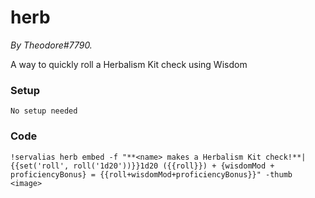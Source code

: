 # herb
*By Theodore#7790.*

A way to quickly roll a Herbalism Kit check using Wisdom

### Setup
`No setup needed`

### Code
```GN
!servalias herb embed -f "**<name> makes a Herbalism Kit check!**| {{set('roll', roll('1d20'))}}1d20 ({{roll}}) + {wisdomMod + proficiencyBonus} = {{roll+wisdomMod+proficiencyBonus}}" -thumb <image>
```
